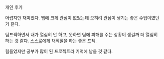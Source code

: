 개인 후기



어렵지만 재미있다. 웹에 크게 관심이 없었는데 오히려 관심이 생기는 좋은 수업이였던 거 같다. 

팀프젝하면서 내가 열심히 안 하고, 못하면 팀에 피해를 주는 상황이 생길까 더 열심히 하는 것 같다. 스스로에게 채직질을 하는 좋은 프젝.



힘들었지만 공부가 많이 된 프로젝트라 기억에 남을 것 같다. 
